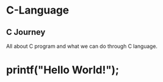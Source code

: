 # C-Language
## C Journey
All about C program and what we can do through C language.
# printf("Hello World!");
